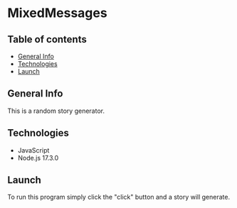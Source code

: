 # MixedMessages
## Table of contents
* [General Info](#general-info)
* [Technologies](#technologies)
* [Launch](#launch)

## General Info
This is a random story generator.

## Technologies
+ JavaScript
+ Node.js 17.3.0

## Launch
To run this program simply click the "click" button and a story will generate.